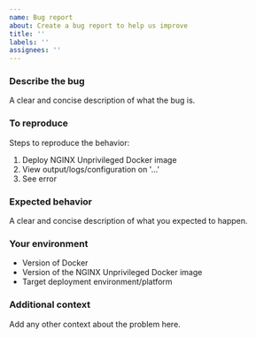 ```yaml
---
name: Bug report
about: Create a bug report to help us improve
title: ''
labels: ''
assignees: ''
---
```

### Describe the bug

A clear and concise description of what the bug is.

### To reproduce

Steps to reproduce the behavior:

1. Deploy NGINX Unprivileged Docker image
2. View output/logs/configuration on '...'
3. See error

### Expected behavior

A clear and concise description of what you expected to happen.

### Your environment

- Version of Docker
- Version of the NGINX Unprivileged Docker image
- Target deployment environment/platform

### Additional context

Add any other context about the problem here.
